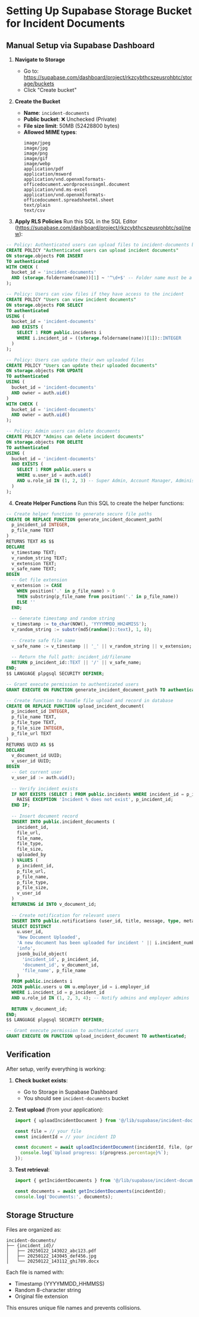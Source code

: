 # Setting Up Supabase Storage Bucket for Incident Documents

## Manual Setup via Supabase Dashboard

1. **Navigate to Storage**
   - Go to: https://supabase.com/dashboard/project/rkzcybthcszeusrohbtc/storage/buckets
   - Click "Create bucket"

2. **Create the Bucket**
   - **Name**: `incident-documents`
   - **Public bucket**: ❌ Unchecked (Private)
   - **File size limit**: 50MB (52428800 bytes)
   - **Allowed MIME types**: 
     ```
     image/jpeg
     image/jpg
     image/png
     image/gif
     image/webp
     application/pdf
     application/msword
     application/vnd.openxmlformats-officedocument.wordprocessingml.document
     application/vnd.ms-excel
     application/vnd.openxmlformats-officedocument.spreadsheetml.sheet
     text/plain
     text/csv
     ```

3. **Apply RLS Policies**
   Run this SQL in the SQL Editor (https://supabase.com/dashboard/project/rkzcybthcszeusrohbtc/sql/new):

```sql
-- Policy: Authenticated users can upload files to incident-documents bucket
CREATE POLICY "Authenticated users can upload incident documents"
ON storage.objects FOR INSERT
TO authenticated
WITH CHECK (
  bucket_id = 'incident-documents'
  AND (storage.foldername(name))[1] ~ '^\d+$' -- Folder name must be a valid incident_id
);

-- Policy: Users can view files if they have access to the incident
CREATE POLICY "Users can view incident documents"
ON storage.objects FOR SELECT
TO authenticated
USING (
  bucket_id = 'incident-documents'
  AND EXISTS (
    SELECT 1 FROM public.incidents i
    WHERE i.incident_id = ((storage.foldername(name))[1])::INTEGER
  )
);

-- Policy: Users can update their own uploaded files
CREATE POLICY "Users can update their uploaded documents"
ON storage.objects FOR UPDATE
TO authenticated
USING (
  bucket_id = 'incident-documents'
  AND owner = auth.uid()
)
WITH CHECK (
  bucket_id = 'incident-documents'
  AND owner = auth.uid()
);

-- Policy: Admin users can delete documents
CREATE POLICY "Admins can delete incident documents"
ON storage.objects FOR DELETE
TO authenticated
USING (
  bucket_id = 'incident-documents'
  AND EXISTS (
    SELECT 1 FROM public.users u
    WHERE u.user_id = auth.uid()
    AND u.role_id IN (1, 2, 3) -- Super Admin, Account Manager, Administrator
  )
);
```

4. **Create Helper Functions**
   Run this SQL to create the helper functions:

```sql
-- Create helper function to generate secure file paths
CREATE OR REPLACE FUNCTION generate_incident_document_path(
  p_incident_id INTEGER,
  p_file_name TEXT
)
RETURNS TEXT AS $$
DECLARE
  v_timestamp TEXT;
  v_random_string TEXT;
  v_extension TEXT;
  v_safe_name TEXT;
BEGIN
  -- Get file extension
  v_extension := CASE 
    WHEN position('.' in p_file_name) > 0 
    THEN substring(p_file_name from position('.' in p_file_name))
    ELSE ''
  END;
  
  -- Generate timestamp and random string
  v_timestamp := to_char(NOW(), 'YYYYMMDD_HH24MISS');
  v_random_string := substr(md5(random()::text), 1, 8);
  
  -- Create safe file name
  v_safe_name := v_timestamp || '_' || v_random_string || v_extension;
  
  -- Return the full path: incident_id/filename
  RETURN p_incident_id::TEXT || '/' || v_safe_name;
END;
$$ LANGUAGE plpgsql SECURITY DEFINER;

-- Grant execute permission to authenticated users
GRANT EXECUTE ON FUNCTION generate_incident_document_path TO authenticated;

-- Create function to handle file upload and record in database
CREATE OR REPLACE FUNCTION upload_incident_document(
  p_incident_id INTEGER,
  p_file_name TEXT,
  p_file_type TEXT,
  p_file_size INTEGER,
  p_file_url TEXT
)
RETURNS UUID AS $$
DECLARE
  v_document_id UUID;
  v_user_id UUID;
BEGIN
  -- Get current user
  v_user_id := auth.uid();
  
  -- Verify incident exists
  IF NOT EXISTS (SELECT 1 FROM public.incidents WHERE incident_id = p_incident_id) THEN
    RAISE EXCEPTION 'Incident % does not exist', p_incident_id;
  END IF;
  
  -- Insert document record
  INSERT INTO public.incident_documents (
    incident_id,
    file_url,
    file_name,
    file_type,
    file_size,
    uploaded_by
  ) VALUES (
    p_incident_id,
    p_file_url,
    p_file_name,
    p_file_type,
    p_file_size,
    v_user_id
  )
  RETURNING id INTO v_document_id;
  
  -- Create notification for relevant users
  INSERT INTO public.notifications (user_id, title, message, type, metadata)
  SELECT DISTINCT
    u.user_id,
    'New Document Uploaded',
    'A new document has been uploaded for incident ' || i.incident_number,
    'info',
    jsonb_build_object(
      'incident_id', p_incident_id,
      'document_id', v_document_id,
      'file_name', p_file_name
    )
  FROM public.incidents i
  JOIN public.users u ON u.employer_id = i.employer_id
  WHERE i.incident_id = p_incident_id
  AND u.role_id IN (1, 2, 3, 4); -- Notify admins and employer admins
  
  RETURN v_document_id;
END;
$$ LANGUAGE plpgsql SECURITY DEFINER;

-- Grant execute permission to authenticated users
GRANT EXECUTE ON FUNCTION upload_incident_document TO authenticated;
```

## Verification

After setup, verify everything is working:

1. **Check bucket exists**:
   - Go to Storage in Supabase Dashboard
   - You should see `incident-documents` bucket

2. **Test upload** (from your application):
   ```typescript
   import { uploadIncidentDocument } from '@/lib/supabase/incident-documents';
   
   const file = // your file
   const incidentId = // your incident ID
   
   const document = await uploadIncidentDocument(incidentId, file, (progress) => {
     console.log(`Upload progress: ${progress.percentage}%`);
   });
   ```

3. **Test retrieval**:
   ```typescript
   import { getIncidentDocuments } from '@/lib/supabase/incident-documents';
   
   const documents = await getIncidentDocuments(incidentId);
   console.log('Documents:', documents);
   ```

## Storage Structure

Files are organized as:
```
incident-documents/
├── {incident_id}/
│   ├── 20250122_143022_abc123.pdf
│   ├── 20250122_143045_def456.jpg
│   └── 20250122_143112_ghi789.docx
```

Each file is named with:
- Timestamp (YYYYMMDD_HHMMSS)
- Random 8-character string
- Original file extension

This ensures unique file names and prevents collisions.